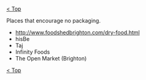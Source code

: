 [< Top](readme.md)

Places that encourage no packaging.

* http://www.foodshedbrighton.com/dry-food.html
* hisBe
* Taj
* Infinity Foods
* The Open Market (Brighton)

[< Top](readme.md)
